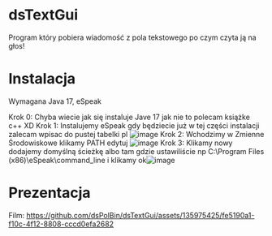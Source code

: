 # dsTextGui
Program który pobiera wiadomość z pola tekstowego po czym czyta ją na głos!

# Instalacja
Wymagana Java 17, eSpeak

Krok 0: Chyba wiecie jak się instaluje Jave 17 jak nie to polecam książke c++ XD
Krok 1: Instalujemy eSpeak gdy będziecie już w tej części instalacji zalecam wpisac do pustej tabelki pl ![image](https://github.com/dsPolBin/dsTextGui/assets/135975425/fa0d53a8-9d40-412b-b403-14a387e0e899)
Krok 2: Wchodzimy w Zmienne Środowiskowe klikamy PATH edytuj ![image](https://github.com/dsPolBin/dsTextGui/assets/135975425/e92541e0-256d-4628-8d15-41b4f23542f4)
Krok 3: Klikamy nowy dodajemy domyślną ścieżkę albo tam gdzie ustawiliście np  C:\Program Files (x86)\eSpeak\command_line i klikamy ok![image](https://github.com/dsPolBin/dsTextGui/assets/135975425/a2301e5f-06b0-46f8-af6e-00901d912c83)

# Prezentacja
Film: https://github.com/dsPolBin/dsTextGui/assets/135975425/fe5190a1-f10c-4f12-8808-cccd0efa2682

